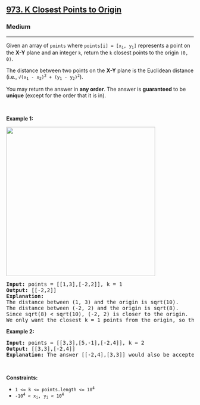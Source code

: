 <h2><a href="https://leetcode.com/problems/k-closest-points-to-origin/">973. K Closest Points to Origin</a></h2><h3>Medium</h3><hr><div style="user-select: auto;"><p style="user-select: auto;">Given an array of <code style="user-select: auto;">points</code> where <code style="user-select: auto;">points[i] = [x<sub style="user-select: auto;">i</sub>, y<sub style="user-select: auto;">i</sub>]</code> represents a point on the <strong style="user-select: auto;">X-Y</strong> plane and an integer <code style="user-select: auto;">k</code>, return the <code style="user-select: auto;">k</code> closest points to the origin <code style="user-select: auto;">(0, 0)</code>.</p>

<p style="user-select: auto;">The distance between two points on the <strong style="user-select: auto;">X-Y</strong> plane is the Euclidean distance (i.e., <code style="user-select: auto;">√(x<sub style="user-select: auto;">1</sub> - x<sub style="user-select: auto;">2</sub>)<sup style="user-select: auto;">2</sup> + (y<sub style="user-select: auto;">1</sub> - y<sub style="user-select: auto;">2</sub>)<sup style="user-select: auto;">2</sup></code>).</p>

<p style="user-select: auto;">You may return the answer in <strong style="user-select: auto;">any order</strong>. The answer is <strong style="user-select: auto;">guaranteed</strong> to be <strong style="user-select: auto;">unique</strong> (except for the order that it is in).</p>

<p style="user-select: auto;">&nbsp;</p>
<p style="user-select: auto;"><strong style="user-select: auto;">Example 1:</strong></p>
<img alt="" src="https://assets.leetcode.com/uploads/2021/03/03/closestplane1.jpg" style="width: 400px; height: 400px; user-select: auto;">
<pre style="user-select: auto;"><strong style="user-select: auto;">Input:</strong> points = [[1,3],[-2,2]], k = 1
<strong style="user-select: auto;">Output:</strong> [[-2,2]]
<strong style="user-select: auto;">Explanation:</strong>
The distance between (1, 3) and the origin is sqrt(10).
The distance between (-2, 2) and the origin is sqrt(8).
Since sqrt(8) &lt; sqrt(10), (-2, 2) is closer to the origin.
We only want the closest k = 1 points from the origin, so the answer is just [[-2,2]].
</pre>

<p style="user-select: auto;"><strong style="user-select: auto;">Example 2:</strong></p>

<pre style="user-select: auto;"><strong style="user-select: auto;">Input:</strong> points = [[3,3],[5,-1],[-2,4]], k = 2
<strong style="user-select: auto;">Output:</strong> [[3,3],[-2,4]]
<strong style="user-select: auto;">Explanation:</strong> The answer [[-2,4],[3,3]] would also be accepted.
</pre>

<p style="user-select: auto;">&nbsp;</p>
<p style="user-select: auto;"><strong style="user-select: auto;">Constraints:</strong></p>

<ul style="user-select: auto;">
	<li style="user-select: auto;"><code style="user-select: auto;">1 &lt;= k &lt;= points.length &lt;= 10<sup style="user-select: auto;">4</sup></code></li>
	<li style="user-select: auto;"><code style="user-select: auto;">-10<sup style="user-select: auto;">4</sup> &lt; x<sub style="user-select: auto;">i</sub>, y<sub style="user-select: auto;">i</sub> &lt; 10<sup style="user-select: auto;">4</sup></code></li>
</ul>
</div>